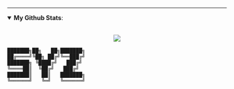 ---
<details open>
 <summary> <b>My Github Stats</b>: </summary>
<br>
<p align = "center">
  <img src = "https://github-readme-stats.vercel.app/api?username=Syz9&show_icons=true&theme=midnight-purple&line_height=27">
</p>
</details>

```
███████╗██╗   ██╗███████╗
██╔════╝╚██╗ ██╔╝╚══███╔╝
███████╗ ╚████╔╝   ███╔╝ 
╚════██║  ╚██╔╝   ███╔╝  
███████║   ██║   ███████╗
╚══════╝   ╚═╝   ╚══════╝
```
